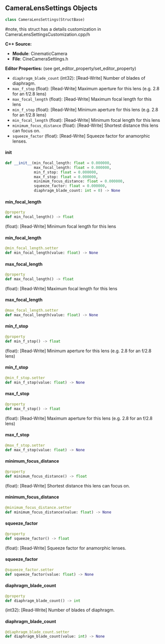## CameraLensSettings Objects

```python
class CameraLensSettings(StructBase)
```

#note, this struct has a details customization in CameraLensSettingsCustomization.cpp/h

**C++ Source:**

- **Module**: CinematicCamera
- **File**: CineCameraSettings.h

**Editor Properties:** (see get_editor_property/set_editor_property)

- ``diaphragm_blade_count`` (int32):  [Read-Write] Number of blades of diaphragm.
- ``max_f_stop`` (float):  [Read-Write] Maximum aperture for this lens (e.g. 2.8 for an f/2.8 lens)
- ``max_focal_length`` (float):  [Read-Write] Maximum focal length for this lens
- ``min_f_stop`` (float):  [Read-Write] Minimum aperture for this lens (e.g. 2.8 for an f/2.8 lens)
- ``min_focal_length`` (float):  [Read-Write] Minimum focal length for this lens
- ``minimum_focus_distance`` (float):  [Read-Write] Shortest distance this lens can focus on.
- ``squeeze_factor`` (float):  [Read-Write] Squeeze factor for anamorphic lenses.

<a id="unreal.CameraLensSettings.__init__"></a>

#### __init__

```python
def __init__(min_focal_length: float = 0.000000,
             max_focal_length: float = 0.000000,
             min_f_stop: float = 0.000000,
             max_f_stop: float = 0.000000,
             minimum_focus_distance: float = 0.000000,
             squeeze_factor: float = 0.000000,
             diaphragm_blade_count: int = 0) -> None
```

<a id="unreal.CameraLensSettings.min_focal_length"></a>

#### min_focal_length

```python
@property
def min_focal_length() -> float
```

(float):  [Read-Write] Minimum focal length for this lens

<a id="unreal.CameraLensSettings.min_focal_length"></a>

#### min_focal_length

```python
@min_focal_length.setter
def min_focal_length(value: float) -> None
```

<a id="unreal.CameraLensSettings.max_focal_length"></a>

#### max_focal_length

```python
@property
def max_focal_length() -> float
```

(float):  [Read-Write] Maximum focal length for this lens

<a id="unreal.CameraLensSettings.max_focal_length"></a>

#### max_focal_length

```python
@max_focal_length.setter
def max_focal_length(value: float) -> None
```

<a id="unreal.CameraLensSettings.min_f_stop"></a>

#### min_f_stop

```python
@property
def min_f_stop() -> float
```

(float):  [Read-Write] Minimum aperture for this lens (e.g. 2.8 for an f/2.8 lens)

<a id="unreal.CameraLensSettings.min_f_stop"></a>

#### min_f_stop

```python
@min_f_stop.setter
def min_f_stop(value: float) -> None
```

<a id="unreal.CameraLensSettings.max_f_stop"></a>

#### max_f_stop

```python
@property
def max_f_stop() -> float
```

(float):  [Read-Write] Maximum aperture for this lens (e.g. 2.8 for an f/2.8 lens)

<a id="unreal.CameraLensSettings.max_f_stop"></a>

#### max_f_stop

```python
@max_f_stop.setter
def max_f_stop(value: float) -> None
```

<a id="unreal.CameraLensSettings.minimum_focus_distance"></a>

#### minimum_focus_distance

```python
@property
def minimum_focus_distance() -> float
```

(float):  [Read-Write] Shortest distance this lens can focus on.

<a id="unreal.CameraLensSettings.minimum_focus_distance"></a>

#### minimum_focus_distance

```python
@minimum_focus_distance.setter
def minimum_focus_distance(value: float) -> None
```

<a id="unreal.CameraLensSettings.squeeze_factor"></a>

#### squeeze_factor

```python
@property
def squeeze_factor() -> float
```

(float):  [Read-Write] Squeeze factor for anamorphic lenses.

<a id="unreal.CameraLensSettings.squeeze_factor"></a>

#### squeeze_factor

```python
@squeeze_factor.setter
def squeeze_factor(value: float) -> None
```

<a id="unreal.CameraLensSettings.diaphragm_blade_count"></a>

#### diaphragm_blade_count

```python
@property
def diaphragm_blade_count() -> int
```

(int32):  [Read-Write] Number of blades of diaphragm.

<a id="unreal.CameraLensSettings.diaphragm_blade_count"></a>

#### diaphragm_blade_count

```python
@diaphragm_blade_count.setter
def diaphragm_blade_count(value: int) -> None
```

<a id="unreal.NamedLensPreset"></a>